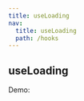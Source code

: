 ```yaml
---
title: useLoading
nav:
  title: useLoading
  path: /hooks
---
```


## useLoading

Demo:

<code src="./demo.tsx" />

